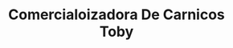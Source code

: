 ---
title: "Comercialoizadora De Carnicos Toby"
url: /toluca-de-lerdo/comercialoizadora-de-carnicos-toby/
shop: carnicero
---